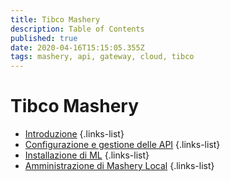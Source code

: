 ```yaml
---
title: Tibco Mashery
description: Table of Contents
published: true
date: 2020-04-16T15:15:05.355Z
tags: mashery, api, gateway, cloud, tibco
---
```


# Tibco Mashery
- [Introduzione](/integration/tibcomashery/intro)
{.links-list}
- [Configurazione e gestione delle API](/integration/tibcomashery/apimanagement)
{.links-list}
- [Installazione di ML](/integration/tibcomashery/mlinstallation)
{.links-list}
- [Amministrazione di Mashery Local](/integration/tibcomashery/mladministration)
{.links-list}